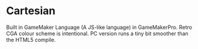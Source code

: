 # Cartesian

Built in GameMaker Language (A JS-like language) in GameMakerPro. Retro CGA colour scheme is intentional. 
PC version runs a tiny bit smoother than the HTML5 compile.
